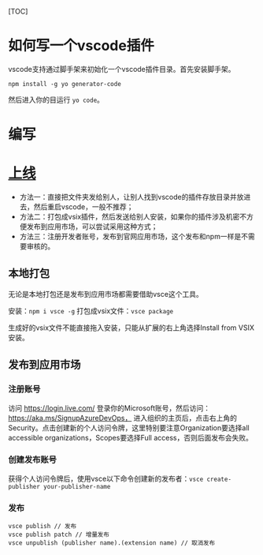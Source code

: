 [TOC]

# 如何写一个vscode插件
vscode支持通过脚手架来初始化一个vscode插件目录。首先安装脚手架。

```
npm install -g yo generator-code
```
然后进入你的目运行 `yo code`。


# 编写

# [上线](https://www.cnblogs.com/liuxianan/p/vscode-plugin-publish.html)

- 方法一：直接把文件夹发给别人，让别人找到vscode的插件存放目录并放进去，然后重启vscode，一般不推荐；
- 方法二：打包成vsix插件，然后发送给别人安装，如果你的插件涉及机密不方便发布到应用市场，可以尝试采用这种方式；
- 方法三：注册开发者账号，发布到官网应用市场，这个发布和npm一样是不需要审核的。


## 本地打包

无论是本地打包还是发布到应用市场都需要借助vsce这个工具。

安装：`npm i vsce -g`
打包成vsix文件：`vsce package`

生成好的vsix文件不能直接拖入安装，只能从扩展的右上角选择Install from VSIX安装。

## 发布到应用市场

### 注册账号
访问 https://login.live.com/ 登录你的Microsoft账号，然后访问： https://aka.ms/SignupAzureDevOps， 进入组织的主页后，点击右上角的Security。点击创建新的个人访问令牌，这里特别要注意Organization要选择all accessible organizations，Scopes要选择Full access，否则后面发布会失败。

### 创建发布账号
获得个人访问令牌后，使用vsce以下命令创建新的发布者：`vsce create-publisher your-publisher-name`

### 发布

```
vsce publish // 发布
vsce publish patch // 增量发布
vsce unpublish (publisher name).(extension name) // 取消发布
```